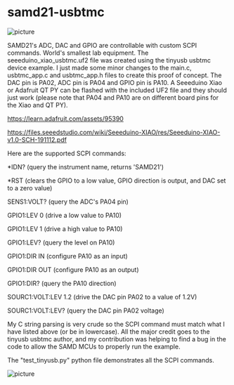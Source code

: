 # samd21-usbtmc
![picture](https://cdn-learn.adafruit.com/assets/assets/000/095/173/large1024/adafruit_products_QTPy_top.jpg)


SAMD21's ADC, DAC and GPIO are controllable with custom SCPI commands. World's smallest lab equipment.
The seeeduino_xiao_usbtmc.uf2 file was created using the tinyusb usbtmc device example. I just made some minor changes to the main.c, usbtmc_app.c and usbtmc_app.h files to create this proof of concept. The DAC pin is PA02, ADC pin is PA04 and GPIO pin is PA10. A Seeeduino Xiao or Adafruit QT PY can be flashed with the included UF2 file and they should just work (please note that PA04 and PA10 are on different board pins for the Xiao and QT PY).

https://learn.adafruit.com/assets/95390

https://files.seeedstudio.com/wiki/Seeeduino-XIAO/res/Seeeduino-XIAO-v1.0-SCH-191112.pdf

Here are the supported SCPI commands:

*IDN? (query the instrument name, returns 'SAMD21')

*RST (clears the GPIO to a low value, GPIO direction is output, and DAC set to a zero value)

SENS1:VOLT? (query the ADC's PA04 pin)

GPIO1:LEV 0 (drive a low value to PA10)

GPIO1:LEV 1 (drive a high value to PA10)

GPIO1:LEV? (query the level on PA10)

GPIO1:DIR IN (configure PA10 as an input)

GPIO1:DIR OUT (configure PA10 as an output)

GPIO1:DIR? (query the PA10 direction)

SOURC1:VOLT:LEV 1.2 (drive the DAC pin PA02 to a value of 1.2V)

SOURC1:VOLT:LEV? (query the DAC pin PA02 voltage)

My C string parsing is very crude so the SCPI command must match what I have listed above (or be in lowercase).
All the major credit goes to the tinyusb usbtmc author, and my contribution was helping to find a bug in the code to allow the SAMD MCUs to properly run the example. 

The "test_tinyusb.py" python file demonstrates all the SCPI commands.

![picture](https://media-cdn.seeedstudio.com/media/catalog/product/cache/b2267b506d4e4594666ef83a79896a9a/s/e/seeeduino-xiao-size-1.jpg)
